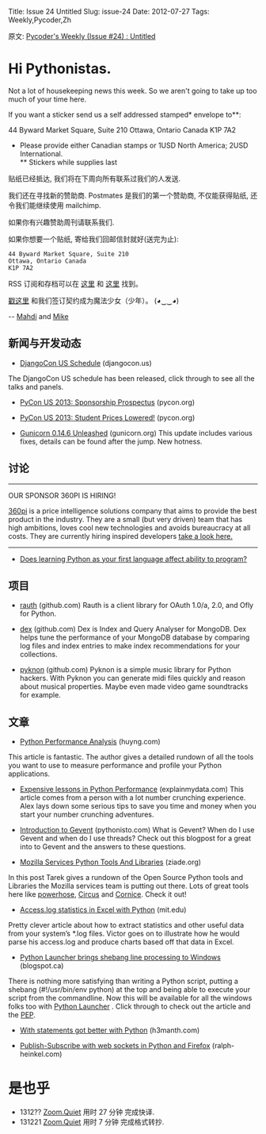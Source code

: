 Title: Issue 24 Untitled
Slug: issue-24
Date: 2012-07-27 
Tags: Weekly,Pycoder,Zh 


原文: [Pycoder's Weekly (Issue #24) : Untitled](http://us4.campaign-archive1.com/?u=9735795484d2e4c204da82a29&id=81659f265d)


# Hi Pythonistas. 
Not a lot of housekeeping news this week. So we aren't going to take up too much of your time here. 

If you want a sticker send us a self addressed stamped* envelope to**: 

44 Byward Market Square, Suite 210
Ottawa, Ontario Canada 
K1P 7A2

* Please provide either Canadian stamps or 1USD North America; 2USD International.  
** Stickers while supplies last


贴纸已经抵达, 我们将在下周向所有联系过我们的人发送.

我们还在寻找新的赞助商.
Postmates 是我们的第一个赞助商,
不仅能获得贴纸,
还令我们能继续使用 mailchimp.

如果你有兴趣赞助周刊请联系我们.

如果你想要一个贴纸, 寄给我们回邮信封就好(送完为止):

    44 Byward Market Square, Suite 210
    Ottawa, Ontario Canada
    K1P 7A2


RSS 订阅和存档可以在 [这里](http://feeds.feedburner.com/pycodersweekly) 和 [这里](http://pycoders.com/archive.html) 找到。

[戳这里](https://twitter.com/#!/pycoders) 和我们签订契约成为魔法少女（少年）。 (◕‿‿◕)

--
[Mahdi](https://twitter.com/#!/myusuf3) and [Mike](https://twitter.com/#!/mgrouchy)


## 新闻与开发动态

- [DjangoCon US Schedule](http://www.djangocon.us/schedule/) (djangocon.us)

The DjangoCon US schedule has been released, click through to see all the talks and panels.

- [PyCon US 2013: Sponsorship Prospectus](https://us.pycon.org/2013/sponsors/prospectus/) (pycon.org)

- [PyCon US 2013: Student Prices Lowered!](http://pycon.blogspot.ca/2012/07/pycon-us-2013-student-prices-lowered.html) (pycon.org)


- [Gunicorn 0.14.6 Unleashed](http://gunicorn.org/news.html) (gunicorn.org)
This update includes various fixes, details can be found after the jump. New hotness.


## 讨论

----

OUR SPONSOR 360PI IS HIRING!

[360pi](http://www.360pi.com/) is a price intelligence solutions company that aims to provide the best product in the industry. They are a small (but very driven) team that has high ambitions, loves cool new technologies and avoids bureaucracy at all costs. They are currently hiring inspired developers 
[take a look here.](http://gazarojobs.theresumator.com/apply)

----

- [Does learning Python as your first language affect ability to program?](http://www.reddit.com/r/Python/comments/wvxy0/cornell_now_joins_the_list_of_awesome/)

## 项目


- [rauth](https://github.com/litl/rauth/#readme) (github.com)
Rauth is a client library for OAuth 1.0/a, 2.0, and Ofly for Python.


- [dex](https://github.com/mongolab/dex) (github.com)
Dex is Index and Query Analyser for MongoDB. Dex helps tune the performance of your MongoDB database by comparing log files and index entries to make index recommendations for your collections.

- [pyknon](https://github.com/kroger/pyknon) (github.com)
Pyknon is a simple music library for Python hackers. With Pyknon you can generate midi files quickly and reason about musical properties. Maybe even made video game soundtracks for example.



## 文章

- [Python Performance Analysis](http://www.huyng.com/posts/python-performance-analysis/) (huyng.com)

This article is fantastic. The author gives a detailed rundown of all the tools you want to use to measure performance and profile your Python applications.

- [Expensive lessons in Python Performance](http://blog.explainmydata.com/2012/07/expensive-lessons-in-python-performance.html) (explainmydata.com)
This article comes from a person with a lot number crunching experience. Alex lays down some serious tips to save you time and money when you start your number crunching adventures.

- [Introduction to Gevent](http://blog.pythonisito.com/2012/07/introduction-to-gevent.html) (pythonisto.com)
What is Gevent? When do I use Gevent and when do I use threads? Check out this blogpost for a great into to Gevent and the answers to these questions.

- [Mozilla Services Python Tools And Libraries](http://blog.ziade.org/2012/07/24/mozilla-services-python-tools-and-libraries/) (ziade.org)

In this post Tarek gives a rundown of the Open Source Python tools and Libraries the Mozilla services team is putting out there. Lots of great tools here like 
[powerhose](https://github.com/mozilla-services/powerhose), 
[Circus](https://github.com/mozilla-services/circus) and 
[Cornice](https://github.com/mozilla-services/cornice). Check it out!


- [Access.log statistics in Excel with Python](http://mit.edu/~victorj/www/blog/2012/07/25/File-access-statistics-in-Excel-IronSpread/) (mit.edu)

Pretty clever article about how to extract statistics and other useful data from your system’s *.log files. Victor goes on to illustrate how he would parse his access.log and produce charts based off that data in Excel.


- [Python Launcher brings shebang line processing to Windows](http://pymolurus.blogspot.ca/2012/07/python-launcher-brings-shebang-line.html) (blogspot.ca)

There is nothing more satisfying than writing a Python script, putting a shebang (#!/usr/bin/env python) at the top and being able to execute your script from the commandline. Now this will be available for all the windows folks too with 
[Python Launcher](https://bitbucket.org/vinay.sajip/pylauncher/)
. Click through to check out the article and the 
[PEP](http://www.python.org/dev/peps/pep-0397/).


- [With statements got better with Python](http://h3manth.com/content/statements-get-better-python-31) (h3manth.com)

- [Publish-Subscribe with web sockets in Python and Firefox](http://www.ralph-heinkel.com/blog/2012/07/22/publish-subscribe-with-web-sockets-in-python-and-firefox/) (ralph-heinkel.com)



# 是也乎

- 1312?? [Zoom.Quiet](http://zoomquiet.org/) 用时 27 分钟 完成快译.
- 131221 [Zoom.Quiet](http://zoomquiet.org/) 用时 7 分钟 完成格式转抄.


